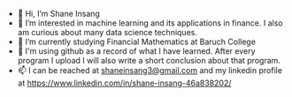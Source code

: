 - 👋 Hi, I’m Shane Insang
- 👀 I’m interested in machine learning and its applications in finance. I also am curious about many data science techniques. 
- 🌱 I’m currently studying Financial Mathematics at Baruch College
- 💞️ I'm using github as a record of what I have learned. After every program I upload I will also write a short conclusion about that program. 
- 📫 I can be reached at shaneinsang3@gmail.com and my linkedin profile at https://www.linkedin.com/in/shane-insang-46a838202/

<!---
shaneins/shaneins is a ✨ special ✨ repository because its `README.md` (this file) appears on your GitHub profile.
You can click the Preview link to take a look at your changes.
--->

